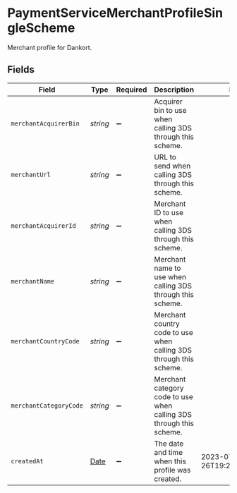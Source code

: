 # PaymentServiceMerchantProfileSingleScheme

Merchant profile for Dankort.


## Fields

| Field                                                                                         | Type                                                                                          | Required                                                                                      | Description                                                                                   | Example                                                                                       |
| --------------------------------------------------------------------------------------------- | --------------------------------------------------------------------------------------------- | --------------------------------------------------------------------------------------------- | --------------------------------------------------------------------------------------------- | --------------------------------------------------------------------------------------------- |
| `merchantAcquirerBin`                                                                         | *string*                                                                                      | :heavy_minus_sign:                                                                            | Acquirer bin to use when calling 3DS through this scheme.                                     |                                                                                               |
| `merchantUrl`                                                                                 | *string*                                                                                      | :heavy_minus_sign:                                                                            | URL to send when calling 3DS through this scheme.                                             |                                                                                               |
| `merchantAcquirerId`                                                                          | *string*                                                                                      | :heavy_minus_sign:                                                                            | Merchant ID to use when calling 3DS through this scheme.                                      |                                                                                               |
| `merchantName`                                                                                | *string*                                                                                      | :heavy_minus_sign:                                                                            | Merchant name to use when calling 3DS through this scheme.                                    |                                                                                               |
| `merchantCountryCode`                                                                         | *string*                                                                                      | :heavy_minus_sign:                                                                            | Merchant country code to use when calling 3DS through this scheme.                            |                                                                                               |
| `merchantCategoryCode`                                                                        | *string*                                                                                      | :heavy_minus_sign:                                                                            | Merchant category code to use when calling 3DS through this scheme.                           |                                                                                               |
| `createdAt`                                                                                   | [Date](https://developer.mozilla.org/en-US/docs/Web/JavaScript/Reference/Global_Objects/Date) | :heavy_minus_sign:                                                                            | The date and time when this profile was created.                                              | 2023-07-26T19:23:00.000+00:00                                                                 |
